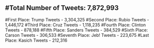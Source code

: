 #Total Number of Tweets: 7,872,993 
---
#First Place: Trump Tweets - 3,304,325
#Second Place: Rubio Tweets - 1,446,172
#Third Place: Cruz Tweets - 1,118,235
#Fourth Place: Clinton Tweets - 878,188
#Fifth Place: Sanders Tweets - 384,529
#Sixth Place: Carson Tweets - 306,533
#Seventh Place: Jeb! Tweets - 223,675
#Last Place: Kasich Tweets - 212,316
